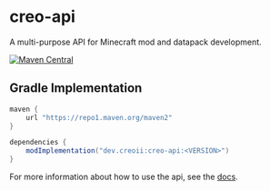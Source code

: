 # creo-api
A multi-purpose API for Minecraft mod and datapack development.

[![Maven Central](https://img.shields.io/maven-central/v/dev.creoii/creo-api.svg?label=Maven%20Central)](https://search.maven.org/search?q=g:%22dev.creoii%22%20AND%20a:%22creo-api%22)

## Gradle Implementation

```gradle
maven {
    url "https://repo1.maven.org/maven2"
}

dependencies {
    modImplementation("dev.creoii:creo-api:<VERSION>")
}
```

For more information about how to use the api, see the [docs](https://docs.creoii.dev).